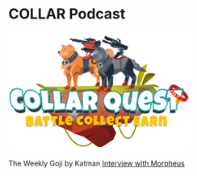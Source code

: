 # COLLAR Podcast

![CollarQuest a Metaverse Play2Earn Ecosystem](../../../.gitbook/assets/CQ-Title.png)

The Weekly Goji by Katman [Interview with Morpheus](https://anchor.fm/in3ua4kq88g/episodes/Interview-w-Morpheus-from-COLLAR-you-want-to-hear-this-e198foe)
